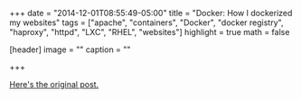 +++
date = "2014-12-01T08:55:49-05:00"
title = "Docker: How I dockerized my websites"
tags = ["apache", "containers", "Docker", "docker registry", "haproxy", "httpd", "LXC", "RHEL", "websites"]
highlight = true
math = false

[header]
  image = ""
  caption = ""

+++

[Here's the original post.](http://blog.dbdevs.com/2014/12/docker-how-i-dockerized-my-websites.html)
